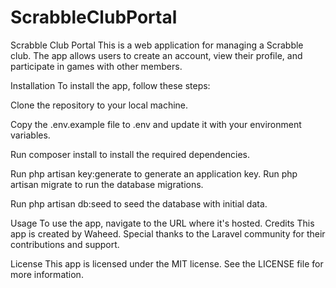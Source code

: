 # ScrabbleClubPortal
 Scrabble Club Portal
This is a web application for managing a Scrabble club. The app allows users to create an account, view their profile, and participate in games with other members.

Installation
To install the app, follow these steps:

Clone the repository to your local machine.

Copy the .env.example file to .env and update it with your environment variables.

Run composer install to install the required dependencies.

Run php artisan key:generate to generate an application key.
Run php artisan migrate to run the database migrations.

Run php artisan db:seed to seed the database with initial data.

Usage
To use the app, navigate to the URL where it's hosted.
Credits
This app is created by Waheed. Special thanks to the Laravel community for their contributions and support.

License
This app is licensed under the MIT license. See the LICENSE file for more information.
